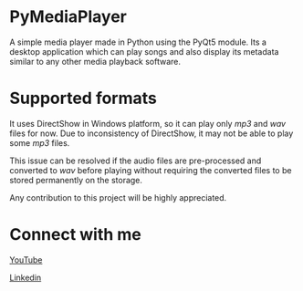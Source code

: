 # PyMediaPlayer
A simple media player made in Python using the PyQt5 module. Its a desktop application which can play songs and also display its metadata similar to any other media playback software.

# Supported formats
It uses DirectShow in Windows platform, so it can play only *mp3* and *wav* files for now. Due to inconsistency of DirectShow, it may not be able to play some *mp3* files.

This issue can be resolved if the audio files are pre-processed and converted to *wav* before playing without requiring the converted files to be stored permanently on the storage.

Any contribution to this project will be highly appreciated.

# Connect with me
[YouTube](https://www.youtube.com/c/EverythingComputerized)

[Linkedin](https://www.linkedin.com/in/chiku1022/)

